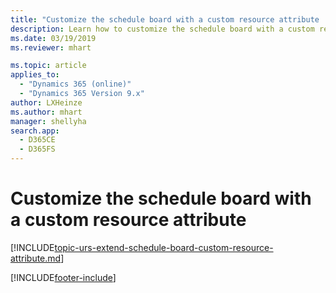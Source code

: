 ```yaml
---
title: "Customize the schedule board with a custom resource attribute | MicrosoftDocs"
description: Learn how to customize the schedule board with a custom resource attribute in Dynamics 365 Field Service
ms.date: 03/19/2019
ms.reviewer: mhart

ms.topic: article
applies_to: 
  - "Dynamics 365 (online)"
  - "Dynamics 365 Version 9.x"
author: LXHeinze
ms.author: mhart
manager: shellyha
search.app: 
  - D365CE
  - D365FS
---
```


# Customize the schedule board with a custom resource attribute

[!INCLUDE[topic-urs-extend-schedule-board-custom-resource-attribute.md](../shared/urs/extend-schedule-board-custom-resource-attribute.md)]


[!INCLUDE[footer-include](../includes/footer-banner.md)]